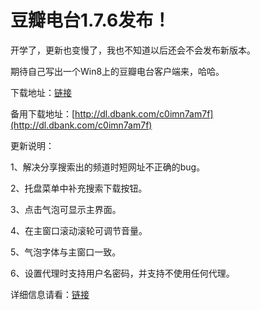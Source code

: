 # 豆瓣电台1.7.6发布！

开学了，更新也变慢了，我也不知道以后还会不会发布新版本。

期待自己写出一个Win8上的豆瓣电台客户端来，哈哈。

下载地址：[链接](/attachment/up/doubanfm/DoubanFMSetup_1.7.6.exe)

备用下载地址：[http://dl.dbank.com/c0imn7am7f](http://dl.dbank.com/c0imn7am7f)

更新说明：

1、解决分享搜索出的频道时短网址不正确的bug。

2、托盘菜单中补充搜索下载按钮。

3、点击气泡可显示主界面。

4、在主窗口滚动滚轮可调节音量。

5、气泡字体与主窗口一致。

6、设置代理时支持用户名密码，并支持不使用任何代理。

详细信息请看：[链接](/article/doubanfm)
